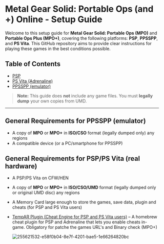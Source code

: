 # Metal Gear Solid: Portable Ops (and +) Online - Setup Guide

Welcome to this setup guide for **Metal Gear Solid: Portable Ops (MPO)** and **Portable Ops Plus (MPO+)**, covering the following platforms: **PSP**, **PPSSPP**, and **PS Vita**. This GitHub repository aims to provide clear instructions for playing these games in the best conditions possible.

## Table of Contents

- [PSP](./PSP/setup.md)
- [PS Vita (Adrenaline)](./PSVita/setup.md)
- [PPSSPP (emulator)](./PPSSPP/setup.md)


> **Note:** This guide does **not** include any game files. You must **legally dump** your own copies from UMD.

---

## General Requirements for PPSSPP (emulator)

- A copy of **MPO** or **MPO+** in **ISO/CSO** format (legally dumped only) any regions
- A compatible device (or a PC/smartphone for PPSSPP)

## General Requirements for PSP/PS Vita (real hardware)

- A PSP/PS Vita on CFW/HEN
- A copy of **MPO** or **MPO+** in **ISO/CSO/UMD** format (legally dumped only or original UMD disc) any regions
- A Memory Card large enough to store the games, save data, plugin and cheats (for PSP and PS Vita users)
- [TempAR Plugin (Cheat Engine for PSP and PS Vita users)](https://www.mediafire.com/file/ltbbca0gn4xzzcd/temparpsp.7z/file) – A homebrew cheat plugin for PSP and Adrenaline that lets you enable cheats in-game. Obligatory for patche the games URL's and Binary check (MPO+)

  ![255621532-e58f0b04-8e7f-4201-bae5-1e66264820bc](https://github.com/user-attachments/assets/d523384d-4a41-410b-b1c3-6d56ee5e1a8a)

